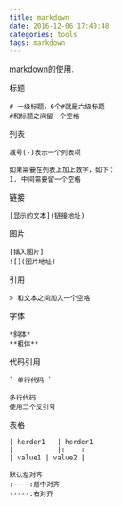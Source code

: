 ```yaml
---
title: markdown
date: 2016-12-06 17:40:48
categories: tools
tags: markdown
---
```


[markdown](https://libvirt.org)的使用.

<!-- more -->

标题  
  
```
# 一级标题，6个#就是六级标题
#和标题之间留一个空格
```

列表

```
减号(-)表示一个列表项

如果需要在列表上加上数字，如下：
1. 中间需要留一个空格
```

链接

```
[显示的文本](链接地址)
```

图片

```
[插入图片]
![](图片地址)
```

引用

```
> 和文本之间加入一个空格
```

字体

```
*斜体*
**粗体**
```

代码引用

```
` 单行代码 `

多行代码
使用三个反引号
```

表格

```
| herder1   | herder1
| ----------|:----:
| value1 | value2 |

默认左对齐
:----:居中对齐
-----:右对齐
```
